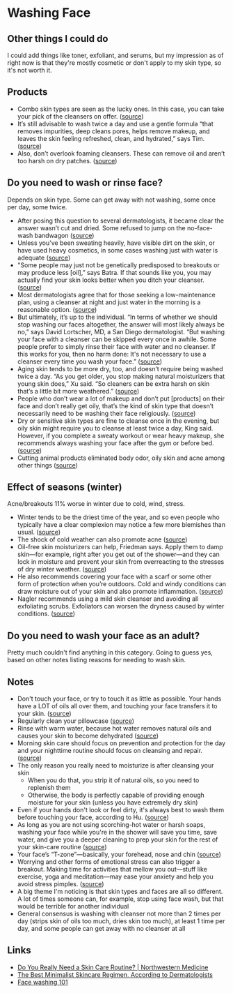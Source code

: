 # Washing Face

## Other things I could do

I could add things like toner, exfoliant, and serums, but my impression as of right now is that they're mostly cosmetic or don't apply to my skin type, so it's not worth it.

## Products

- Combo skin types are seen as the lucky ones. In this case, you can take your pick of the cleansers on offer. ([source](https://www.healthline.com/health/beauty-skin-care/how-often-should-you-wash-your-face#:~:text=combo%20skin%20types%20are%20seen%20as%20the%20lucky%20ones.%20in%20this%20case%2C%20you%20can%20take%20your%20pick%20of%20the%20cleansers%20on%20offer.))
- It’s still advisable to wash twice a day and use a gentle formula “that removes impurities, deep cleans pores, helps remove makeup, and leaves the skin feeling refreshed, clean, and hydrated,” says Tim. ([source](https://www.healthline.com/health/beauty-skin-care/how-often-should-you-wash-your-face#:~:text=it%E2%80%99s%20still%20advisable%20to%20wash%20twice%20a%20day%20and%20use%20a%20gentle%20formula%20%E2%80%9Cthat%20removes%20impurities%2C%20deep%20cleans%20pores%2C%20helps%20remove%20makeup%2C%20and%20leaves%20the%20skin%20feeling%20refreshed%2C%20clean%2C%20and%20hydrated%2C%E2%80%9D%20says%20tim.))
- Also, don’t overlook foaming cleansers. These can remove oil and aren’t too harsh on dry patches. ([source](https://www.healthline.com/health/beauty-skin-care/how-often-should-you-wash-your-face#:~:text=also%2C%20don%E2%80%99t%20overlook%20foaming%20cleansers.%20these%20can%20remove%20oil%20and%20aren%E2%80%99t%20too%20harsh%20on%20dry%20patches.))

## Do you need to wash or rinse face?

Depends on skin type. Some can get away with not washing, some once per day, some twice.

- After posing this question to several dermatologists, it became clear the answer wasn’t cut and dried. Some refused to jump on the no-face-wash bandwagon ([source](https://www.prevention.com/beauty/a20495994/benefits-to-not-washing-your-face/#:~:text=after%20posing%20this%20question%20to%20several%20dermatologists%2C%20it%20became%20clear%20the%20answer%20wasn%E2%80%99t%20cut%20and%20dried.%20some%20refused%20to%20jump%20on%20the%20no-face-wash%20bandwagon))
- Unless you've been sweating heavily, have visible dirt on the skin, or have used heavy cosmetics, in some cases washing just with water is adequate ([source](https://www.prevention.com/beauty/a20495994/benefits-to-not-washing-your-face/#:~:text=unless%20you've%20been%20sweating%20heavily%2C%20have%20visible%20dirt%20on%20the%20skin%2C%20or%20have%20used%20heavy%20cosmetics%2C%20in%20some%20cases%20washing%20just%20with%20water%20is%20adequate))
- "Some people may just not be genetically predisposed to breakouts or may produce less [oil],” says Batra. If that sounds like you, you may actually find your skin looks better when you ditch your cleanser. ([source](https://www.prevention.com/beauty/a20495994/benefits-to-not-washing-your-face/#:~:text=%22some%20people%20may%20just%20not%20be%20genetically%20predisposed%20to%20breakouts%20or%20may%20produce%20less%20%5Boil%5D%2C%E2%80%9D%20says%20batra.%20if%20that%20sounds%20like%20you%2C%20you%20may%20actually%20find%20your%20skin%20looks%20better%20when%20you%20ditch%20your%20cleanser.))
- Most dermatologists agree that for those seeking a low-maintenance plan, using a cleanser at night and just water in the morning is a reasonable option. ([source](https://www.prevention.com/beauty/a20495994/benefits-to-not-washing-your-face/#:~:text=most%20dermatologists%20agree%20that%20for%20those%20seeking%20a%20low-maintenance%20plan%2C%20using%20a%20cleanser%20at%20night%20and%20just%20water%20in%20the%20morning%20is%20a%20reasonable%20option.))
- But ultimately, it’s up to the individual. “In terms of whether we should stop washing our faces altogether, the answer will most likely always be no,” says David Lortscher, MD, a San Diego dermatologist. “But washing your face with a cleanser can be skipped every once in awhile. Some people prefer to simply rinse their face with water and no cleanser. If this works for you, then no harm done: It's not necessary to use a cleanser every time you wash your face.” ([source](https://www.prevention.com/beauty/a20495994/benefits-to-not-washing-your-face/#:~:text=But%20ultimately,face.%E2%80%9D))
- Aging skin tends to be more dry, too, and doesn’t require being washed twice a day. “As you get older, you stop making natural moisturizers that young skin does,” Xu said. “So cleaners can be extra harsh on skin that’s a little bit more weathered.” ([source](https://www.huffpost.com/entry/how-often-wash-face_l_5e7e07b6c5b661492265f7f6#:~:text=aging%20skin%20tends%20to%20be%20more%20dry%2C%20too%2C%20and%20doesn%E2%80%99t%20require%20being%20washed%20twice%20a%20day.%20%E2%80%9Cas%20you%20get%20older%2C%20you%20stop%20making%20natural%20moisturizers%20that%20young%20skin%20does%2C%E2%80%9D%20xu%20said.%20%E2%80%9Cso%20cleaners%20can%20be%20extra%20harsh%20on%20skin%20that%E2%80%99s%20a%20little%20bit%20more%20weathered.%E2%80%9D))
- People who don’t wear a lot of makeup and don’t put [products] on their face and don’t really get oily, that’s the kind of skin type that doesn’t necessarily need to be washing their face religiously. ([source](https://www.huffpost.com/entry/how-often-wash-face_l_5e7e07b6c5b661492265f7f6#:~:text=people%20who%20don%E2%80%99t%20wear%20a%20lot%20of%20makeup%20and%20don%E2%80%99t%20put%20%5Bproducts%5D%20on%20their%20face%20and%20don%E2%80%99t%20really%20get%20oily%2C%20that%E2%80%99s%20the%20kind%20of%20skin%20type%20that%20doesn%E2%80%99t%20necessarily%20need%20to%20be%20washing%20their%20face%20religiously.))
- Dry or sensitive skin types are fine to cleanse once in the evening, but oily skin might require you to cleanse at least twice a day, King said. However, if you complete a sweaty workout or wear heavy makeup, she recommends always washing your face after the gym or before bed. ([source](https://www.insider.com/should-you-wash-your-face-in-the-shower-dermatologists-advise-2019-6#:~:text=dry%20or%20sensitive%20skin%20types%20are%20fine%20to%20cleanse%20once%20in%20the%20evening%2C%20but%20oily%20skin%20might%20require%20you%20to%20cleanse%20at%20least%20twice%20a%20day%2C%20king%20said.%20however%2C%20if%20you%20complete%20a%20sweaty%20workout%20or%20wear%20heavy%20makeup%2C%20she%20recommends%20always%20washing%20your%20face%20after%20the%20gym%20or%20before%20bed.))
- Cutting animal products eliminated body odor, oily skin and acne among other things ([source](https://www.reddit.com/r/NoPoo/comments/8k8myb/does_anyone_do_no_soap_as_well/#:~:text=cutting%20animal%20products%20eliminated%20body%20odor%2C%20oily%20skin%20and%20acne%20among%20other%20things))

## Effect of seasons (winter)

Acne/breakouts 11% worse in winter due to cold, wind, stress.

- Winter tends to be the driest time of the year, and so even people who typically have a clear complexion may notice a few more blemishes than usual. ([source](https://time.com/5454229/acne-skin-breakouts-winter/#:~:text=winter%20tends%20to%20be%20the%20driest%20time%20of%20the%20year%2C%20and%20so%20even%20people%20who%20typically%20have%20a%20clear%20complexion%20may%20notice%20a%20few%20more%20blemishes%20than%20usual.))
- The shock of cold weather can also promote acne ([source](https://time.com/5454229/acne-skin-breakouts-winter/#:~:text=the%20shock%20of%20cold%20weather%20can%20also%20promote%20acne))
- Oil-free skin moisturizers can help, Friedman says. Apply them to damp skin—for example, right after you get out of the shower—and they can lock in moisture and prevent your skin from overreacting to the stresses of dry winter weather. ([source](https://time.com/5454229/acne-skin-breakouts-winter/#:~:text=oil-free%20skin%20moisturizers%20can%20help%2C%20friedman%20says.%20apply%20them%20to%20damp%20skin%E2%80%94for%20example%2C%20right%20after%20you%20get%20out%20of%20the%20shower%E2%80%94and%20they%20can%20lock%20in%20moisture%20and%20prevent%20your%20skin%20from%20overreacting%20to%20the%20stresses%20of%20dry%20winter%20weather.))
- He also recommends covering your face with a scarf or some other form of protection when you’re outdoors. Cold and windy conditions can draw moisture out of your skin and also promote inflammation. ([source](https://time.com/5454229/acne-skin-breakouts-winter/#:~:text=he%20also%20recommends%20covering%20your%20face%20with%20a%20scarf%20or%20some%20other%20form%20of%20protection%20when%20you%E2%80%99re%20outdoors.%20cold%20and%20windy%20conditions%20can%20draw%20moisture%20out%20of%20your%20skin%20and%20also%20promote%20inflammation.))
- Nagler recommends using a mild skin cleanser and avoiding all exfoliating scrubs. Exfoliators can worsen the dryness caused by winter conditions. ([source](https://time.com/5454229/acne-skin-breakouts-winter/#:~:text=nagler%20recommends%20using%20a%20mild%20skin%20cleanser%20and%20avoiding%20all%20exfoliating%20scrubs.%20exfoliators%20can%20worsen%20the%20dryness%20caused%20by%20winter%20conditions.))

## Do you need to wash your face as an adult?

Pretty much couldn't find anything in this category. Going to guess yes, based on other notes listing reasons for needing to wash skin.

## Notes

- Don't touch your face, or try to touch it as little as possible. Your hands have a LOT of oils all over them, and touching your face transfers it to your skin. ([source](https://www.reddit.com/r/NoStupidQuestions/comments/73pimh/im_currently_22_what_should_i_start_doingstop/dns7hnb/))
- Regularly clean your pillowcase ([source](https://www.reddit.com/r/NoStupidQuestions/comments/73pimh/im_currently_22_what_should_i_start_doingstop/dns7hnb/))
- Rinse with warm water, because hot water removes natural oils and causes your skin to become dehydrated ([source](https://www.nm.org/healthbeat/healthy-tips/do-you-really-need-a-skin-care-routine))
- Morning skin care should focus on prevention and protection for the day and your nighttime routine should focus on cleansing and repair. ([source](https://www.nm.org/healthbeat/healthy-tips/do-you-really-need-a-skin-care-routine))
- The only reason you really need to moisturize is after cleansing your skin
  - When you do that, you strip it of natural oils, so you need to replenish them
  - Otherwise, the body is perfectly capable of providing enough moisture for your skin (unless you have extremely dry skin)
- Even if your hands don't look or feel dirty, it's always best to wash them before touching your face, according to Hu. ([source](https://www.insider.com/should-you-wash-your-face-in-the-shower-dermatologists-advise-2019-6#:~:text=even%20if%20your%20hands%20don't%20look%20or%20feel%20dirty%2C%20it's%20always%20best%20to%20wash%20them%20before%20touching%20your%20face%2C%20according%20to%20hu.))
- As long as you are not using scorching-hot water or harsh soaps, washing your face while you're in the shower will save you time, save water, and give you a deeper cleaning to prep your skin for the rest of your skin-care routine ([source](https://www.insider.com/should-you-wash-your-face-in-the-shower-dermatologists-advise-2019-6#:~:text=as%20long%20as%20you%20are%20not%20using%20scorching-hot%20water%20or%20harsh%20soaps%2C%20washing%20your%20face%20while%20you're%20in%20the%20shower%20will%20save%20you%20time%2C%20save%20water%2C%20and%20give%20you%20a%20deeper%20cleaning%20to%20prep%20your%20skin%20for%20the%20rest%20of%20your%20skin-care%20routine))
- Your face’s “T-zone”—basically, your forehead, nose and chin ([source](https://time.com/5454229/acne-skin-breakouts-winter/#:~:text=your%20face%E2%80%99s%20%E2%80%9Ct-zone%E2%80%9D%E2%80%94basically%2C%20your%20forehead%2C%20nose%20and%20chin))
- Worrying and other forms of emotional stress can also trigger a breakout. Making time for activities that mellow you out—stuff like exercise, yoga and meditation—may ease your anxiety and help you avoid stress pimples. ([source](https://time.com/5454229/acne-skin-breakouts-winter/#:~:text=Worrying,us))
- A big theme I'm noticing is that skin types and faces are all so different. A lot of times someone can, for example, stop using face wash, but that would be terrible for another individual
- General consensus is washing with cleanser not more than 2 times per day (strips skin of oils too much, dries skin too much), at least 1 time per day, and some people can get away with no cleanser at all

## Links

- [Do You Really Need a Skin Care Routine? | Northwestern Medicine](https://www.nm.org/healthbeat/healthy-tips/do-you-really-need-a-skin-care-routine)
- [The Best Minimalist Skincare Regimen, According to Dermatologists](https://www.mensjournal.com/style/the-best-minimalist-skincare-regimen-according-to-dermatologists/)
- [Face washing 101](https://www.aad.org/public/everyday-care/skin-care-basics/care/face-washing-101)
